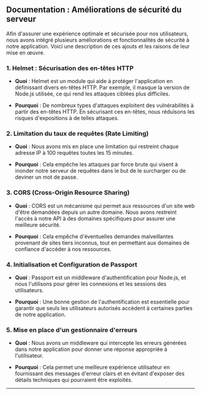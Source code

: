 ## Documentation : Améliorations de sécurité du serveur


Afin d'assurer une expérience optimale et sécurisée pour nos utilisateurs, nous avons intégré plusieurs améliorations et fonctionnalités de sécurité à notre application. Voici une description de ces ajouts et les raisons de leur mise en œuvre.

### 1. **Helmet** : Sécurisation des en-têtes HTTP

- **Quoi** : Helmet est un module qui aide à protéger l'application en définissant divers en-têtes HTTP. Par exemple, il masque la version de Node.js utilisée, ce qui rend les attaques ciblées plus difficiles.
  
- **Pourquoi** : De nombreux types d'attaques exploitent des vulnérabilités à partir des en-têtes HTTP. En sécurisant ces en-têtes, nous réduisons les risques d'expositions à de telles attaques.

### 2. **Limitation du taux de requêtes (Rate Limiting)**

- **Quoi** : Nous avons mis en place une limitation qui restreint chaque adresse IP à 100 requêtes toutes les 15 minutes.
  
- **Pourquoi** : Cela empêche les attaques par force brute qui visent à inonder notre serveur de requêtes dans le but de le surcharger ou de deviner un mot de passe.

### 3. **CORS (Cross-Origin Resource Sharing)**

- **Quoi** : CORS est un mécanisme qui permet aux ressources d'un site web d'être demandées depuis un autre domaine. Nous avons restreint l'accès à notre API à des domaines spécifiques pour assurer une meilleure sécurité.
  
- **Pourquoi** : Cela empêche d'éventuelles demandes malveillantes provenant de sites tiers inconnus, tout en permettant aux domaines de confiance d'accéder à nos ressources.

### 4. **Initialisation et Configuration de Passport**

- **Quoi** : Passport est un middleware d'authentification pour Node.js, et nous l'utilisons pour gérer les connexions et les sessions des utilisateurs.
  
- **Pourquoi** : Une bonne gestion de l'authentification est essentielle pour garantir que seuls les utilisateurs autorisés accèdent à certaines parties de notre application.

### 5. **Mise en place d'un gestionnaire d'erreurs**

- **Quoi** : Nous avons un middleware qui intercepte les erreurs générées dans notre application pour donner une réponse appropriée à l'utilisateur.
  
- **Pourquoi** : Cela permet une meilleure expérience utilisateur en fournissant des messages d'erreur clairs et en évitant d'exposer des détails techniques qui pourraient être exploités.

---
